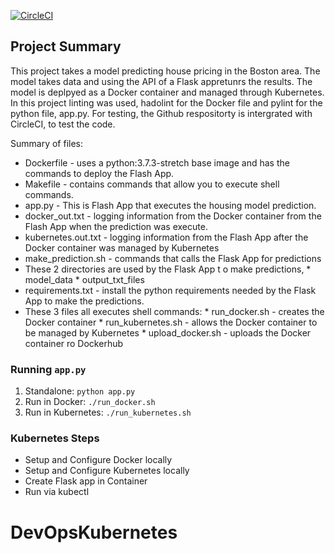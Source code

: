 [![CircleCI](https://circleci.com/gh/rgarlin/microproject.svg?style=svg)](https://circleci.com/gh/rgarlin/microproject)


## Project Summary


This project takes a model predicting house pricing in the Boston area. The model takes data and using the API of a Flask appretunrs the results. The model is deplpyed as a Docker container and managed through Kubernetes. In this project linting was used, hadolint for the Docker file and pylint for the python file, app.py. For testing, the Github respositorty is intergrated with CircleCI, to test the code.   


Summary of files:
* Dockerfile - uses a python:3.7.3-stretch base image and has the commands to deploy the Flash App. 
* Makefile - contains commands that allow you to execute shell commands. 
* app.py - This is Flash App that executes the housing model prediction. 
* docker_out.txt  - logging information from the Docker container from the Flash App when the prediction was execute. 
* kubernetes.out.txt -  logging information from the Flash App after the Docker container was managed by Kubernetes
* make_prediction.sh - commands that calls the Flask App for predictions
* These 2 directories are used by the Flask App t o make predictions, 
      * model_data 
      * output_txt_files
* requirements.txt - install the python requirements needed by the Flask App to make the predictions.
* These 3 files all executes shell commands:
      * run_docker.sh - creates the Docker container
      * run_kubernetes.sh - allows the Docker container to be managed by Kubernetes
      * upload_docker.sh - uploads the Docker container ro Dockerhub 



### Running `app.py`

1. Standalone:  `python app.py`
2. Run in Docker:  `./run_docker.sh`
3. Run in Kubernetes:  `./run_kubernetes.sh`

### Kubernetes Steps

* Setup and Configure Docker locally
* Setup and Configure Kubernetes locally
* Create Flask app in Container
* Run via kubectl
# DevOpsKubernetes
